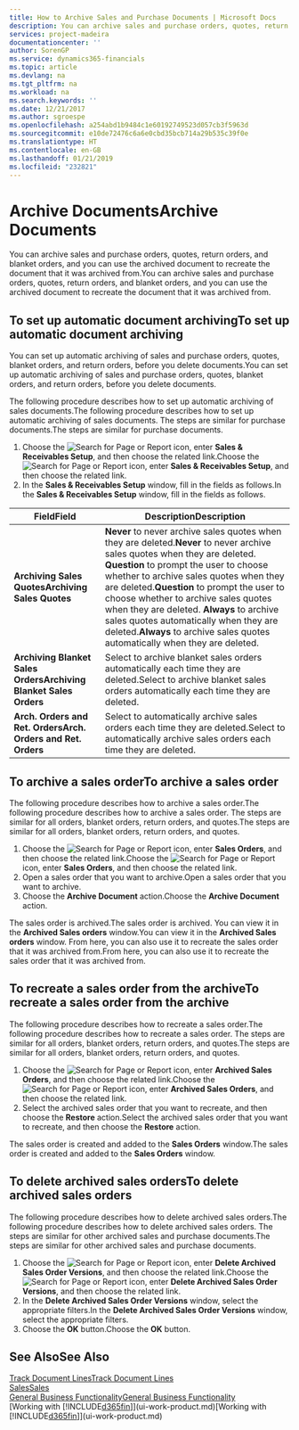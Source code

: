 ```yaml
---
title: How to Archive Sales and Purchase Documents | Microsoft Docs
description: You can archive sales and purchase orders, quotes, return orders, and blanket orders, and you can use the archived document to recreate the document that it was archived from.
services: project-madeira
documentationcenter: ''
author: SorenGP
ms.service: dynamics365-financials
ms.topic: article
ms.devlang: na
ms.tgt_pltfrm: na
ms.workload: na
ms.search.keywords: ''
ms.date: 12/21/2017
ms.author: sgroespe
ms.openlocfilehash: a254abd1b9484c1e60192749523d057cb3f5963d
ms.sourcegitcommit: e10de72476c6a6e0cbd35bcb714a29b535c39f0e
ms.translationtype: HT
ms.contentlocale: en-GB
ms.lasthandoff: 01/21/2019
ms.locfileid: "232821"
---
```

# <a name="archive-documents"></a><span data-ttu-id="044a6-103">Archive Documents</span><span class="sxs-lookup"><span data-stu-id="044a6-103">Archive Documents</span></span>
<span data-ttu-id="044a6-104">You can archive sales and purchase orders, quotes, return orders, and blanket orders, and you can use the archived document to recreate the document that it was archived from.</span><span class="sxs-lookup"><span data-stu-id="044a6-104">You can archive sales and purchase orders, quotes, return orders, and blanket orders, and you can use the archived document to recreate the document that it was archived from.</span></span>

## <a name="to-set-up-automatic-document-archiving"></a><span data-ttu-id="044a6-105">To set up automatic document archiving</span><span class="sxs-lookup"><span data-stu-id="044a6-105">To set up automatic document archiving</span></span>  
<span data-ttu-id="044a6-106">You can set up automatic archiving of sales and purchase orders, quotes, blanket orders, and return orders, before you delete documents.</span><span class="sxs-lookup"><span data-stu-id="044a6-106">You can set up automatic archiving of sales and purchase orders, quotes, blanket orders, and return orders, before you delete documents.</span></span>

<span data-ttu-id="044a6-107">The following procedure describes how to set up automatic archiving of sales documents.</span><span class="sxs-lookup"><span data-stu-id="044a6-107">The following procedure describes how to set up automatic archiving of sales documents.</span></span> <span data-ttu-id="044a6-108">The steps are similar for purchase documents.</span><span class="sxs-lookup"><span data-stu-id="044a6-108">The steps are similar for purchase documents.</span></span>
1.  <span data-ttu-id="044a6-109">Choose the ![Search for Page or Report](media/ui-search/search_small.png "Search for Page or Report icon") icon, enter **Sales & Receivables Setup**, and then choose the related link.</span><span class="sxs-lookup"><span data-stu-id="044a6-109">Choose the ![Search for Page or Report](media/ui-search/search_small.png "Search for Page or Report icon") icon, enter **Sales & Receivables Setup**, and then choose the related link.</span></span>
2. <span data-ttu-id="044a6-110">In the **Sales & Receivables Setup** window, fill in the fields as follows.</span><span class="sxs-lookup"><span data-stu-id="044a6-110">In the **Sales & Receivables Setup** window, fill in the fields as follows.</span></span>

|<span data-ttu-id="044a6-111">Field</span><span class="sxs-lookup"><span data-stu-id="044a6-111">Field</span></span>|<span data-ttu-id="044a6-112">Description</span><span class="sxs-lookup"><span data-stu-id="044a6-112">Description</span></span>|
|-----|-----------|
|<span data-ttu-id="044a6-113">**Archiving Sales Quotes**</span><span class="sxs-lookup"><span data-stu-id="044a6-113">**Archiving Sales Quotes**</span></span>|<span data-ttu-id="044a6-114">**Never** to never archive sales quotes when they are deleted.</span><span class="sxs-lookup"><span data-stu-id="044a6-114">**Never** to never archive sales quotes when they are deleted.</span></span> <span data-ttu-id="044a6-115">**Question** to prompt the user to choose whether to archive sales quotes when they are deleted.</span><span class="sxs-lookup"><span data-stu-id="044a6-115">**Question** to prompt the user to choose whether to archive sales quotes when they are deleted.</span></span> <span data-ttu-id="044a6-116">**Always** to archive sales quotes automatically when they are deleted.</span><span class="sxs-lookup"><span data-stu-id="044a6-116">**Always** to archive sales quotes automatically when they are deleted.</span></span>|
|<span data-ttu-id="044a6-117">**Archiving Blanket Sales Orders**</span><span class="sxs-lookup"><span data-stu-id="044a6-117">**Archiving Blanket Sales Orders**</span></span>|<span data-ttu-id="044a6-118">Select to archive blanket sales orders automatically each time they are deleted.</span><span class="sxs-lookup"><span data-stu-id="044a6-118">Select to archive blanket sales orders automatically each time they are deleted.</span></span>|
|<span data-ttu-id="044a6-119">**Arch. Orders and Ret. Orders**</span><span class="sxs-lookup"><span data-stu-id="044a6-119">**Arch. Orders and Ret. Orders**</span></span>|<span data-ttu-id="044a6-120">Select to automatically archive sales orders each time they are deleted.</span><span class="sxs-lookup"><span data-stu-id="044a6-120">Select to automatically archive sales orders each time they are deleted.</span></span>|

## <a name="to-archive-a-sales-order"></a><span data-ttu-id="044a6-121">To archive a sales order</span><span class="sxs-lookup"><span data-stu-id="044a6-121">To archive a sales order</span></span>
<span data-ttu-id="044a6-122">The following procedure describes how to archive a sales order.</span><span class="sxs-lookup"><span data-stu-id="044a6-122">The following procedure describes how to archive a sales order.</span></span> <span data-ttu-id="044a6-123">The steps are similar for all orders, blanket orders, return orders, and quotes.</span><span class="sxs-lookup"><span data-stu-id="044a6-123">The steps are similar for all orders, blanket orders, return orders, and quotes.</span></span>

1.  <span data-ttu-id="044a6-124">Choose the ![Search for Page or Report](media/ui-search/search_small.png "Search for Page or Report icon") icon, enter **Sales Orders**, and then choose the related link.</span><span class="sxs-lookup"><span data-stu-id="044a6-124">Choose the ![Search for Page or Report](media/ui-search/search_small.png "Search for Page or Report icon") icon, enter **Sales Orders**, and then choose the related link.</span></span>  
2.  <span data-ttu-id="044a6-125">Open a sales order that you want to archive.</span><span class="sxs-lookup"><span data-stu-id="044a6-125">Open a sales order that you want to archive.</span></span>  
3.  <span data-ttu-id="044a6-126">Choose the **Archive Document** action.</span><span class="sxs-lookup"><span data-stu-id="044a6-126">Choose the **Archive Document** action.</span></span>

<span data-ttu-id="044a6-127">The sales order is archived.</span><span class="sxs-lookup"><span data-stu-id="044a6-127">The sales order is archived.</span></span> <span data-ttu-id="044a6-128">You can view it in the **Archived Sales orders** window.</span><span class="sxs-lookup"><span data-stu-id="044a6-128">You can view it in the **Archived Sales orders** window.</span></span> <span data-ttu-id="044a6-129">From here, you can also use it to recreate the sales order that it was archived from.</span><span class="sxs-lookup"><span data-stu-id="044a6-129">From here, you can also use it to recreate the sales order that it was archived from.</span></span>

## <a name="to-recreate-a-sales-order-from-the-archive"></a><span data-ttu-id="044a6-130">To recreate a sales order from the archive</span><span class="sxs-lookup"><span data-stu-id="044a6-130">To recreate a sales order from the archive</span></span>
<span data-ttu-id="044a6-131">The following procedure describes how to recreate a sales order.</span><span class="sxs-lookup"><span data-stu-id="044a6-131">The following procedure describes how to recreate a sales order.</span></span> <span data-ttu-id="044a6-132">The steps are similar for all orders, blanket orders, return orders, and quotes.</span><span class="sxs-lookup"><span data-stu-id="044a6-132">The steps are similar for all orders, blanket orders, return orders, and quotes.</span></span>

1.  <span data-ttu-id="044a6-133">Choose the ![Search for Page or Report](media/ui-search/search_small.png "Search for Page or Report icon") icon, enter **Archived Sales Orders**, and then choose the related link.</span><span class="sxs-lookup"><span data-stu-id="044a6-133">Choose the ![Search for Page or Report](media/ui-search/search_small.png "Search for Page or Report icon") icon, enter **Archived Sales Orders**, and then choose the related link.</span></span>
2.  <span data-ttu-id="044a6-134">Select the archived sales order that you want to recreate, and then choose the **Restore** action.</span><span class="sxs-lookup"><span data-stu-id="044a6-134">Select the archived sales order that you want to recreate, and then choose the **Restore** action.</span></span>  

<span data-ttu-id="044a6-135">The sales order is created and added to the **Sales Orders** window.</span><span class="sxs-lookup"><span data-stu-id="044a6-135">The sales order is created and added to the **Sales Orders** window.</span></span>

## <a name="to-delete-archived-sales-orders"></a><span data-ttu-id="044a6-136">To delete archived sales orders</span><span class="sxs-lookup"><span data-stu-id="044a6-136">To delete archived sales orders</span></span>
<span data-ttu-id="044a6-137">The following procedure describes how to delete archived sales orders.</span><span class="sxs-lookup"><span data-stu-id="044a6-137">The following procedure describes how to delete archived sales orders.</span></span> <span data-ttu-id="044a6-138">The steps are similar for other archived sales and purchase documents.</span><span class="sxs-lookup"><span data-stu-id="044a6-138">The steps are similar for other archived sales and purchase documents.</span></span>

1.  <span data-ttu-id="044a6-139">Choose the ![Search for Page or Report](media/ui-search/search_small.png "Search for Page or Report icon") icon, enter **Delete Archived Sales Order Versions**, and then choose the related link.</span><span class="sxs-lookup"><span data-stu-id="044a6-139">Choose the ![Search for Page or Report](media/ui-search/search_small.png "Search for Page or Report icon") icon, enter **Delete Archived Sales Order Versions**, and then choose the related link.</span></span>  
2.  <span data-ttu-id="044a6-140">In the **Delete Archived Sales Order Versions** window, select the appropriate filters.</span><span class="sxs-lookup"><span data-stu-id="044a6-140">In the **Delete Archived Sales Order Versions** window, select the appropriate filters.</span></span>  
3.  <span data-ttu-id="044a6-141">Choose the **OK** button.</span><span class="sxs-lookup"><span data-stu-id="044a6-141">Choose the **OK** button.</span></span>

## <a name="see-also"></a><span data-ttu-id="044a6-142">See Also</span><span class="sxs-lookup"><span data-stu-id="044a6-142">See Also</span></span>
[<span data-ttu-id="044a6-143">Track Document Lines</span><span class="sxs-lookup"><span data-stu-id="044a6-143">Track Document Lines</span></span>](across-how-to-track-document-lines.md)  
[<span data-ttu-id="044a6-144">Sales</span><span class="sxs-lookup"><span data-stu-id="044a6-144">Sales</span></span>](sales-manage-sales.md)  
[<span data-ttu-id="044a6-145">General Business Functionality</span><span class="sxs-lookup"><span data-stu-id="044a6-145">General Business Functionality</span></span>](ui-across-business-areas.md)  
<span data-ttu-id="044a6-146">[Working with [!INCLUDE[d365fin](includes/d365fin_md.md)]](ui-work-product.md)</span><span class="sxs-lookup"><span data-stu-id="044a6-146">[Working with [!INCLUDE[d365fin](includes/d365fin_md.md)]](ui-work-product.md)</span></span>
